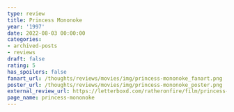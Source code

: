 ```yaml
---
type: review
title: Princess Mononoke
year: '1997'
date: 2022-08-03 00:00:00
categories:
- archived-posts
- reviews
draft: false
rating: 5
has_spoilers: false
fanart_url: /thoughts/reviews/movies/img/princess-mononoke_fanart.png
poster_url: /thoughts/reviews/movies/img/princess-mononoke_poster.png
external_review_url: https://letterboxd.com/ratheronfire/film/princess-mononoke/
page_name: princess-mononoke
---
```


